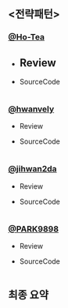 ## <전략패턴>

### [@Ho-Tea](https://github.com/Ho-Tea)

- Review
  - 


- SourceCode
  ``` java
  
  ```


### [@hwanvely](https://github.com/Hwanvely)

- Review
  


- SourceCode
  ``` java
  
  ```


### [@jihwan2da](https://github.com/jihwan2da)

- Review
  


- SourceCode
  ``` java
  
  ```



### [@PARK9898](https://github.com/PARK9898)

- Review
  


- SourceCode
  ``` java
  
  ```




## 최종 요약

